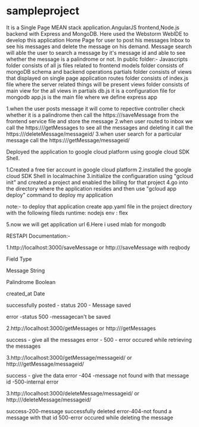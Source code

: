 # sampleproject
It is a Single Page MEAN stack application.AngularJS frontend,Node.js backend with Express and MongoDB.
Here used the Webstorm WebIDE to develop this application
Home Page for user to post his messages
Inbox to see his messages and delete the message on his demand.
Message search will able the user to search a message by it's message id and able to see whether the message is a palindrome or not.
In public folder:-
Javascripts folder consists of all js files related to frontend 
models folder consists of mongoDB schema and backend operations
partials folder consists of views that displayed on single page application
routes folder consists of index.js file where the server related things will be present
views folder consists of main view for the all views in partials
db.js it is a configuration file for mongodb
app.js is the main file where we define express app

1.when the user posts message it will come to repective controller check whether it is a palindrome then call the https://<applicationurl>/saveMessage from the frontend service file and store the message
2.when user routed to inbox we call the https://<applicationurl>/getMessages to see all the messages and deleting it call the https://<applicationurl>/deleteMessage/messageid/<messageid>
3.when user search for a particular message call the https://<applicationurl>/getMessage/messageid/<messageid>


Deployed the application to google cloud platform using google cloud SDK Shell.

1.Created a free tier account in google cloud platform
2.installed the google cloud SDK Shell in localmachine
3.initialize the configuaration using      "gcloud init" and created a project and enabled the billing for that project
4.go into the directory where the application resides and then use "gcloud app deploy" command to deploy my application

note:- to deploy that application create app.yaml file in the project directory with the following fileds
runtime: nodejs
env : flex

5.now we will get application url
6.Here i used mlab for mongodb


RESTAPI Documentation:-

1.http://localhost:3000/saveMessage or http://<applicationurl>/saveMessage with reqbody 

Field         Type

Message       String

Palindrome     Boolean

created_at     Date

successfully posted - status 200 - Message saved

error -status 500 -messagecan't be saved

2.http://localhost:3000/getMessages or http://<applicationurl>/getMessages 

success - give all the messages
error - 500 - error occured while retrieving the messages

3.http://localhost:3000/getMessage/messageid/<messageid> or http://<applicationurl>/getMessage/messageid/<messageid>

success - give the data
error -404 -message not found with that message id
     -500-internal error

3.http://localhost:3000/deleteMessage/messageid/<messageid> or http://<applicationurl>/deleteMessage/messageid/<messageid>

success-200-message successfully deleted
error-404-not found a message with that id
      500-error occured while deleting the message

